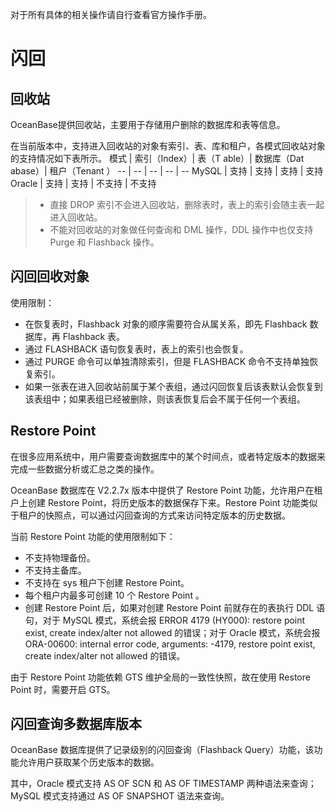 对于所有具体的相关操作请自行查看官方操作手册。
# 闪回
## 回收站
OceanBase提供回收站，主要用于存储用户删除的数据库和表等信息。

在当前版本中，支持进入回收站的对象有索引、表、库和租户，各模式回收站对象的支持情况如下表所示。
模式 | 索引（Index）| 表（T able）| 数据库（Dat abase）| 租户（Tenant ）
-- | -- | -- | -- | --
MySQL | 支持 | 支持 | 支持 | 支持
Oracle | 支持 | 支持 | 不支持 | 不支持
> - 直接 DROP 索引不会进入回收站，删除表时，表上的索引会随主表一起进入回收站。
> - 不能对回收站的对象做任何查询和 DML 操作，DDL 操作中也仅支持 Purge 和 Flashback 操作。
## 闪回回收对象
使用限制：
- 在恢复表时，Flashback 对象的顺序需要符合从属关系，即先 Flashback 数据库，再 Flashback 表。
- 通过 FLASHBACK 语句恢复表时，表上的索引也会恢复。
- 通过 PURGE 命令可以单独清除索引，但是 FLASHBACK 命令不支持单独恢复索引。
- 如果一张表在进入回收站前属于某个表组，通过闪回恢复后该表默认会恢复到该表组中；如果表组已经被删除，则该表恢复后会不属于任何一个表组。
## Restore Point
在很多应用系统中，用户需要查询数据库中的某个时间点，或者特定版本的数据来完成一些数据分析或汇总之类的操作。

OceanBase 数据库在 V2.2.7x 版本中提供了 Restore Point 功能，允许用户在租户上创建 Restore Point，将历史版本的数据保存下来。Restore Point 功能类似于租户的快照点，可以通过闪回查询的方式来访问特定版本的历史数据。

当前 Restore Point 功能的使用限制如下：
- 不支持物理备份。
- 不支持主备库。
- 不支持在 sys 租户下创建 Restore Point。
- 每个租户内最多可创建 10 个 Restore Point 。
- 创建 Restore Point 后，如果对创建 Restore Point 前就存在的表执行 DDL 语句，对于 MySQL 模式，系统会报 ERROR 4179 (HY000): restore point exist, create index/alter not allowed 的错误；对于 Oracle 模式，系统会报 ORA-00600: internal error code, arguments: -4179, restore point exist, create index/alter not allowed 的错误。

由于 Restore Point 功能依赖 GTS 维护全局的一致性快照，故在使用 Restore Point 时，需要开启 GTS。
## 闪回查询多数据库版本
OceanBase 数据库提供了记录级别的闪回查询（Flashback Query）功能，该功能允许用户获取某个历史版本的数据。

其中，Oracle 模式支持 AS OF SCN 和 AS OF TIMESTAMP 两种语法来查询；MySQL 模式支持通过 AS OF SNAPSHOT 语法来查询。
